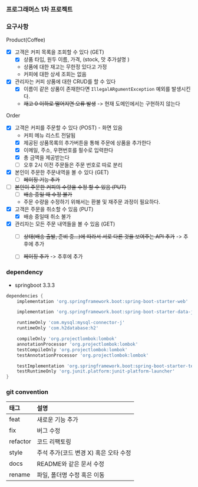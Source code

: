 ### 프로그래머스 1차 프로젝트 

### 요구사항

Product(Coffee)

- [x] 고객은 커피 목록을 조회할 수 있다 (GET)
    - [x] 상품 타입, 원두 이름, 가격, (stock, 맛 추가설명 )
    - 상품에 대한 재고는 무한정 있다고 가정
    - 커피에 대한 상세 조회는 없음
- [x] 관리자는 커피 상품에 대한 CRUD를 할 수 있다
  - [x] 이름이 같은 상품이 존재한다면 `IllegalARgumentException` 예외를 발생시킨다.
  - ~~재고 0 이하로 떨어지면 오류 발생~~ -> 현재 도메인에서는 구현하지 않는다

Order

- [x] 고객은 커피를 주문할 수 있다 (POST) - 화면 있음
  - 커피 메뉴 리스트 전달됨
  - [x] 제공된 상품목록의 추가버튼을 통해 주문에 상품을 추가한다
  - [x] 이메일, 주소, 우편번호를 필수로 입력한다
  - [x] 총 금액을 제공받는다
  - [ ] 오후 2시 이전 주문들은 주문 번호로 따로 분리
- [x] 본인이 주문한 주문내역을 볼 수 있다 (GET)
  - [ ] ~~페이징 기능 추가~~
- [ ] ~~본인이 주문한 커피의 수량을 수정 할 수 있음 (PUT)~~
  - [ ] ~~배송 중일 때 수정 불가~~
  - 주문 수량을 수정하기 위해서는 환불 및 재주문 과정이 필요하다.
- [x] 고객은 주문을 취소할 수 있음 (PUT)
  - [x] 배송 중일때 취소 불가
- [x] 관리자는 모든 주문 내역들을 볼 수 있음 (GET)
  - [ ] ~~상태(배송 출발, 준비 중…)에 따라서 서로 다른 것을 보여주는 API 추가~~ -> 추후에 추가
  - [ ] ~~페이징 추가~~ -> 추후에 추가


### dependency

- springboot 3.3.3

```gradle
dependencies {
	implementation 'org.springframework.boot:spring-boot-starter-web'

	implementation 'org.springframework.boot:spring-boot-starter-data-jpa'

	runtimeOnly 'com.mysql:mysql-connector-j'
	runtimeOnly 'com.h2database:h2'

	compileOnly 'org.projectlombok:lombok'
	annotationProcessor 'org.projectlombok:lombok'
	testCompileOnly 'org.projectlombok:lombok'
	testAnnotationProcessor 'org.projectlombok:lombok'

	testImplementation 'org.springframework.boot:spring-boot-starter-test'
	testRuntimeOnly 'org.junit.platform:junit-platform-launcher'
}
```

### git convention

| 태그       | 설명                      |
|:---------|:------------------------|
| feat     | 새로운 기능 추가               |
| fix      | 버그 수정                   |
| refactor | 코드 리팩토링                 |
| style    | 주석 추가(코드 변경 X) 혹은 오타 수정 |
| docs     | README와 같은 문서 수정        |
| rename   | 파일, 폴더명 수정 혹은 이동        |

